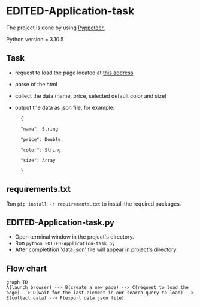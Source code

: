 # EDITED-Application-task
The project is done by using [Pyppeteer.](https://github.com/pyppeteer/pyppeteer)

Python version = 3.10.5

## Task
- request to load the page located at [this address](https://shop.mango.com/bg-en/women/skirts-midi/midi-satin-skirt_17042020.html?c=99)

- parse of the html

- collect the data (name, price, selected default color and size)

- output the data as json file, for example:

		{

		"name": String

		"price": Double,

		"color": String,

		"size": Array

		}

## requirements.txt
Run `pip install -r requirements.txt` to install the required packages.

## EDITED-Application-task.py
- Open terminal window in the project's directory. 
- Run `python EDITED-Application-task.py`
- After completition 'data.json' file will appear in project's directory.


## Flow chart

```mermaid
graph TD
A(launch browser) --> B(create a new page) --> C(request to load the page) --> D(wait for the last element in our search query to load) --> E(collect data) --> F(export data.json file)
